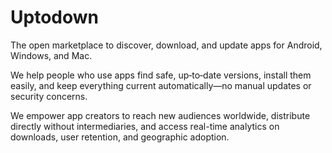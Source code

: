 # Uptodown

The open marketplace to discover, download, and update apps for Android, Windows, and Mac.

We help people who use apps find safe, up‑to‑date versions, install them easily, and keep everything current automatically—no manual updates or security concerns.

We empower app creators to reach new audiences worldwide, distribute directly without intermediaries, and access real-time analytics on downloads, user retention, and geographic adoption.
